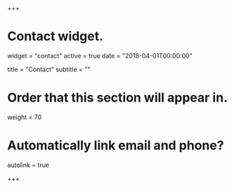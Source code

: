 +++
# Contact widget.
widget = "contact"
active = true
date = "2018-04-01T00:00:00"

title = "Contact"
subtitle = ""

# Order that this section will appear in.
weight = 70

# Automatically link email and phone?
autolink = true

+++

